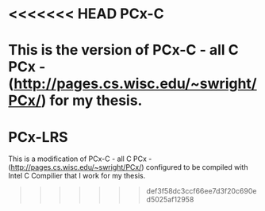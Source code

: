 <<<<<<< HEAD
PCx-C
=====

This is the version of PCx-C  - all C PCx -  (http://pages.cs.wisc.edu/~swright/PCx/) for my thesis.
=======
PCx-LRS
=======

This is a modification of PCx-C - all C PCx - (http://pages.cs.wisc.edu/~swright/PCx/) configured to be compiled with Intel C Compilier that I work for my thesis.
>>>>>>> def3f58dc3ccf66ee7d3f20c690ed5025af12958
